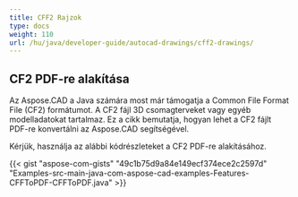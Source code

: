 ```yaml
---
title: CFF2 Rajzok
type: docs
weight: 110
url: /hu/java/developer-guide/autocad-drawings/cff2-drawings/
---
```


## **CF2 PDF-re alakítása**

Az Aspose.CAD a Java számára most már támogatja a Common File Format File (CF2) formátumot. A CF2 fájl 3D csomagterveket vagy egyéb modelladatokat tartalmaz. Ez a cikk bemutatja, hogyan lehet a CF2 fájlt PDF-re konvertálni az Aspose.CAD segítségével.

Kérjük, használja az alábbi kódrészleteket a CF2 PDF-re alakításához.

{{< gist "aspose-com-gists" "49c1b75d9a84e149ecf374ece2c2597d" "Examples-src-main-java-com-aspose-cad-examples-Features-CFFToPDF-CFFToPDF.java" >}}
